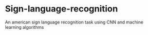 # Sign-language-recognition
An american sign language recognition task using CNN and machine learning algorithms

